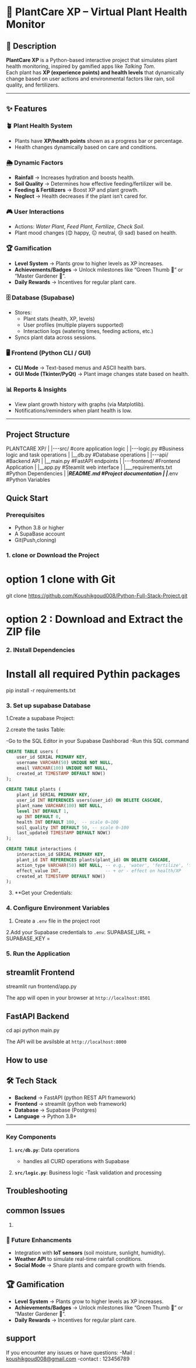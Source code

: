 # 🌱 PlantCare XP – Virtual Plant Health Monitor

## 📌 Description
**PlantCare XP** is a Python-based interactive project that simulates plant health monitoring, inspired by gamified apps like *Talking Tom*.  
Each plant has **XP (experience points) and health levels** that dynamically change based on user actions and environmental factors like rain, soil quality, and fertilizers.  


---

## ✨ Features

### 🪴 Plant Health System
- Plants have **XP/health points** shown as a progress bar or percentage.
- Health changes dynamically based on care and conditions.

### 🌦️ Dynamic Factors
- **Rainfall** → Increases hydration and boosts health.
- **Soil Quality** → Determines how effective feeding/fertilizer will be.
- **Feeding & Fertilizers** → Boost XP and plant growth.
- **Neglect** → Health decreases if the plant isn’t cared for.

### 🎮 User Interactions
- Actions: *Water Plant*, *Feed Plant*, *Fertilize*, *Check Soil*.
- Plant mood changes (😊 happy, 😐 neutral, 😢 sad) based on health.

### 🏆 Gamification
- **Level System** → Plants grow to higher levels as XP increases.
- **Achievements/Badges** → Unlock milestones like “Green Thumb 🌿” or “Master Gardener 🌻”.
- **Daily Rewards** → Incentives for regular plant care.

### 🗄️ Database (Supabase)
- Stores:
  - Plant stats (health, XP, levels)
  - User profiles (multiple players supported)
  - Interaction logs (watering times, feeding actions, etc.)
- Syncs plant data across sessions.

### 🖥️ Frontend (Python CLI / GUI)
- **CLI Mode** → Text-based menus and ASCII health bars.
- **GUI Mode (Tkinter/PyQt)** → Plant image changes state based on health.

### 📊 Reports & Insights
- View plant growth history with graphs (via Matplotlib).
- Notifications/reminders when plant health is low.


---

## Project Structure

PLANTCARE XP/
|
|---src/            #core application logic
|   |---logic.py    #Business logic and task
operations
|   |__db.py        #Database operations
|
|---api/            #Backend API
|   |__main.py      #FastAPI endpoints
|
|---frontend/       #Frontend Application
|   |__app.py       #Steamlit web interface
|
|___requirements.txt  #Python Dependencies
|
|___README.md       #Project documentation
|
|___.env            #Python Variables

## Quick Start

### Prerequisites

- Python 3.8 or higher
- A SupaBase account
- Git(Push,cloning)

### 1. clone or Download the Project

# option 1 clone with Git
git clone https://github.com/Koushikgoud008/Python-Full-Stack-Project.git

# option 2 : Download and Extract the ZIP file

### 2. INstall Dependencies

# Install all required Pythin packages
pip install -r requirements.txt

### 3. Set up supabase Database

1.Create a supabase Project:

2.create the tasks Table:

-Go to the SQL Editor in your Supabase Dashborad
-Run this SQL command

``` sql
CREATE TABLE users (
    user_id SERIAL PRIMARY KEY,
    username VARCHAR(50) UNIQUE NOT NULL,
    email VARCHAR(100) UNIQUE NOT NULL,
    created_at TIMESTAMP DEFAULT NOW()
);

CREATE TABLE plants (
    plant_id SERIAL PRIMARY KEY,
    user_id INT REFERENCES users(user_id) ON DELETE CASCADE,
    plant_name VARCHAR(100) NOT NULL,
    level INT DEFAULT 1,
    xp INT DEFAULT 0,
    health INT DEFAULT 100,  -- scale 0–100
    soil_quality INT DEFAULT 50, -- scale 0–100
    last_updated TIMESTAMP DEFAULT NOW()
);

CREATE TABLE interactions (
    interaction_id SERIAL PRIMARY KEY,
    plant_id INT REFERENCES plants(plant_id) ON DELETE CASCADE,
    action_type VARCHAR(50) NOT NULL, -- e.g., 'water', 'fertilize', 'feed', 'rain'
    effect_value INT,                 -- + or - effect on health/XP
    created_at TIMESTAMP DEFAULT NOW()
);

```

3. **Get your Credentials:

### 4. Configure Environment Variables

1. Create a `.env` file in the project root

2.Add your Supabase credentials to `.env`:
SUPABASE_URL = 
SUPABASE_KEY = 

### 5. Run the Application

## streamlit Frontend
streamlit run frontend/app.py

The app will open in your browser at `http://localhost:8501`

## FastAPI Backend

cd api
python main.py

The API will be avsilsble at `http://localhost:8000`

## How to use 


## 🛠️ Tech Stack
- **Backend** → FastAPI (python REST API framework)  
- **Frontend** → streamlit (python web framework)
- **Database** → Supabase (Postgres)  
- **Language** → Python 3.8+

---

### Key Components

1. **`src/db.py`**: Data operations 
    - handles all CURD operations with Supabase

2. **`src/logic.py`**: Business logic 
    -Task validation and processing

## Troubleshooting

## common Issues

1.

### 🚀 Future Enhancments
- Integration with **IoT sensors** (soil moisture, sunlight, humidity).
- **Weather API** to simulate real-time rainfall conditions.
- **Social Mode** → Share plants and compare growth with friends.

## 🏆 Gamification
- **Level System** → Plants grow to higher levels as XP increases.
- **Achievements/Badges** → Unlock milestones like “Green Thumb 🌿” or “Master Gardener 🌻”.
- **Daily Rewards** → Incentives for regular plant care.

## support 

If you encounter any issues or have questions:
-Mail : koushikgoud008@gmail.com
-contact : 123456789